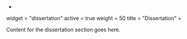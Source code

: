 +
widget = "dissertation"
active = true
weight = 50
title = "Dissertation"
+

Content for the dissertation section goes here.